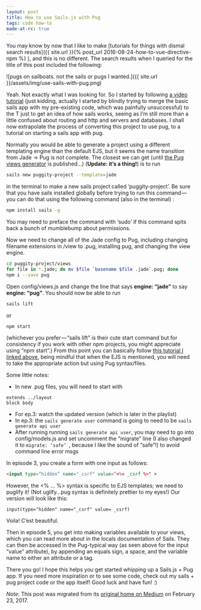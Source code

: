 ```yaml
---
layout: post
title: How to use Sails.js with Pug
tags: code how-to
made-at-rc: true
---
```

You may know by now that I like to make [tutorials for things with dismal search results]({{ site.url }}{% post_url 2016-08-24-how-to-vue-directive-npm %}
), and this is no different. The search results when I queried for the title of this post included the following:  

![pugs on sailboats. not the sails or pugs I wanted.]({{ site.url }}/assets/img/use-sails-with-pug.png)  

Yeah. Not exactly what I was looking for.<!--more--> So I started by following [a video tutorial](https://www.youtube.com/watch?v=ep6EQ5f82Ts&list=PLf8i4fc0zJBzLhOe6FwHpGhBDgqwInJWZ&index=3) (just kidding, actually I started by blindly trying to merge the basic sails app with my pre-existing code, which was painfully unsuccessful) to the T just to get an idea of how sails works, seeing as I’m still more than a little confused about routing and http and servers and databases. I shall now extrapolate the process of converting this project to use pug, to a tutorial on starting a sails app with pug.  

Normally you would be able to generate a project using a different templating engine than the default EJS, but it seems the name transition from Jade → Pug is not complete. The closest we can get (until [the Pug views generator](https://www.npmjs.com/package/sails-generate-views-pug) is published…) (**Update: it’s a thing!**) is to run
```bash
sails new puggity-project --template=jade
```
in the terminal to make a new sails project called ‘puggity-project’. Be sure that you have sails installed globally before trying to run this command — you can do that using the following command (also in the terminal) :
```bash
npm install sails -g
```
You may need to preface the command with ‘sudo’ if this command spits back a bunch of mumblebump about permissions.

Now we need to change all of the Jade config to Pug, including changing filename extensions in /view to .pug, installing pug, and changing the view engine.
```bash
cd puggity-project/views
for file in *.jade; do mv $file `basename $file .jade`.pug; done
npm i --save pug
```
Open config/views.js and change the line that says __engine: “jade”__ to say __engine: “pug”__.
You should now be able to run
```bash
sails lift
```
or
```bash
npm start
```
(whichever you prefer — “sails lift” is their cute start command but for consistency if you work with other npm projects, you might appreciate using “npm start”.)
From this point you can basically follow [this tutorial I linked above](https://www.npmjs.com/package/sails-generate-views-pug), being mindful that when the EJS is mentioned, you will need to take the appropriate action but using Pug syntax/files.

Some little notes:
- In new .pug files, you will need to start with
```pug
extends ../layout
block body
```
- For ep.3: watch the updated version (which is later in the playlist)
- In ep.3: the `sails generate user` command is going to need to be `sails generate api user`
- After running running `sails generate api user`, you may need to go into config/models.js and set uncomment the “migrate” line (I also changed it to `migrate: ‘safe’ `, because I like the sound of “safe”!) to avoid command line error msgs

In episode 3, you create a form with one input as follows:
```html
<input type=“hidden” name="_csrf" value=“<%= _csrf %>" >
```
However, the <% … %> syntax is specific to EJS templates; we need to puglify it! (Not uglify…pug syntax is definitely prettier to my eyes!) Our version will look like this:
```pug
input(type="hidden" name="_csrf" value= _csrf)
```
Voila! C’est beautiful.  

Then in episode 5, you get into making variables available to your views, which you can read more about in the locals documentation of Sails. They can then be accessed in the Pug-typical way (as seen above for the input “value” attribute), by appending an equals sign, a space, and the variable name to either an attribute or a tag.  

There you go! I hope this helps you get started whipping up a Sails.js + Pug app. If you need more inspiration or to see some code, check out my sails + pug project code or the app itself! Good luck and have fun! :)

*Note*: This post was migrated from its [original home on Medium](https://medium.com/@heatherbooker/how-to-use-sails-js-with-pug-d3ded437c895#.drv7vifry) on February 23, 2017.
